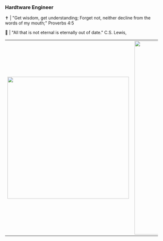 ### Hardtware Engineer 
✝️ | "Get wisdom, get understanding;
     Forget not, neither decline from the words of my mouth;" Proverbs 4:5

💾 | "All that is not eternal is eternally out of date." C.S. Lewis,

<center>
<table>
  <tr>
      <td><img width="400px" align="left" src="https://github-readme-stats.vercel.app/api/top-langs/?username=minelli31&hide=html,css&layout=compact&theme=prussian&langs_count=10&show_icons=true" /></td>
      <td><img width="635px" align="left" src="https://github-readme-stats.vercel.app/api?username=minelli31&theme=prussian&show_icons=true" /></td>
  </tr> 
</table>
</center>

<!--
**minelli31/minelli31** is a ✨ _special_ ✨ repository because its `README.md` (this file) appears on your GitHub profile.

Here are some ideas to get you started:

- 🔭 I’m currently working on ...
- 🌱 I’m currently learning ...
- 👯 I’m looking to collaborate on ...
- 🤔 I’m looking for help with ...
- 💬 Ask me about ...
- 📫 How to reach me: ...
- 😄 Pronouns: ...
- ⚡ Fun fact: ...
-->

